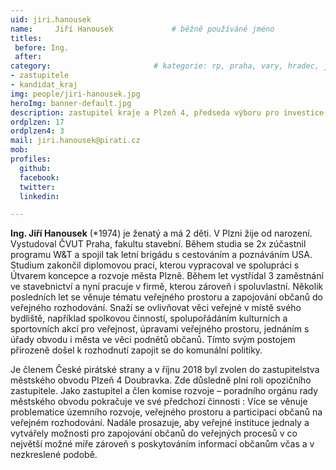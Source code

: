 ```yaml
---
uid: jiri.hanousek
name:     Jiří Hanousek      		# běžně používáné jméno
titles:
 before: Ing.
 after: 
category:                 		# kategorie: rp, praha, vary, hradec, jmk, senat
- zastupitele
- kandidat_kraj
img: people/jiri-hanousek.jpg
heroImg: banner-default.jpg
description: zastupitel kraje a Plzeň 4, předseda výboru pro investice a majetek, člen místního sdružení Plzeň # kratký popis, max 160 znaků
ordplzen: 17
ordplzen4: 3
mail: jiri.hanousek@pirati.cz
mob: 
profiles:
  github:
  facebook:				
  twitter:
  linkedin: 

---
```


**Ing. Jiří Hanousek** (*1974) je ženatý a má 2 děti. V Plzni žije od narození. Vystudoval ČVUT Praha, fakultu stavební. Během studia se 2x zúčastnil programu W&T a spojil tak letní brigádu s cestováním a poznáváním USA. Studium zakončil diplomovou prací, kterou vypracoval ve spolupráci s Útvarem koncepce a rozvoje města Plzně. Během let vystřídal 3 zaměstnání ve stavebnictví a nyní pracuje v firmě, kterou zároveň i spoluvlastní. Několik posledních let se věnuje tématu veřejného prostoru a zapojování občanů do veřejného rozhodování. Snaží se ovlivňovat věci veřejné v místě svého bydliště, například spolkovou činností, spolupořádáním kulturních a sportovních akcí pro veřejnost, úpravami veřejného prostoru, jednáním s úřady obvodu i města ve věci podnětů občanů. Tímto svým postojem přirozeně došel k rozhodnutí zapojit se do komunální politiky.
 

Je členem České pirátské strany a v říjnu 2018 byl zvolen do zastupitelstva městského obvodu Plzeň 4 Doubravka. Zde důsledně plní roli opozičního zastupitele. Jako zastupitel a člen komise rozvoje – poradního orgánu rady městského obvodu pokračuje ve své předchozí činnosti : Více se věnuje problematice územního rozvoje, veřejného prostoru a participaci občanů na veřejném rozhodování. Nadále prosazuje, aby veřejné instituce jednaly a vytvářely možnosti pro zapojování občanů do veřejných procesů v co největší možné míře zároveň s poskytováním informací občanům včas a v nezkreslené podobě. 
